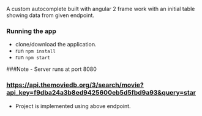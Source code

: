 
A custom autocomplete built with angular 2 frame work with an initial table showing data from given endpoint.

### Running the app
* clone/download the application.
* run `npm install`
* run `npm start` 

###Note - Server runs at port 8080

### https://api.themoviedb.org/3/search/movie?api_key=f9dba24a3b8ed9425600eb5d5fbd9a93&query=star
* Project is implemented using above endpoint.






